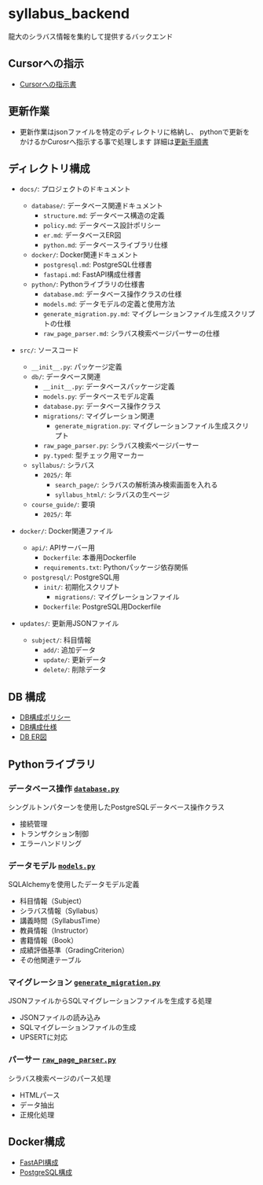 # syllabus_backend
龍大のシラバス情報を集約して提供するバックエンド

## Cursorへの指示
- [Cursorへの指示書](docs/cursor.md)

## 更新作業
- 更新作業はjsonファイルを特定のディレクトリに格納し、
pythonで更新をかけるかCurosrへ指示する事で処理します
詳細は[更新手順書](docs/database/updateflow.md)

## ディレクトリ構成

- `docs/`: プロジェクトのドキュメント
  - `database/`: データベース関連ドキュメント
    - `structure.md`: データベース構造の定義
    - `policy.md`: データベース設計ポリシー
    - `er.md`: データベースER図
    - `python.md`: データベースライブラリ仕様
  - `docker/`: Docker関連ドキュメント
    - `postgresql.md`: PostgreSQL仕様書
    - `fastapi.md`: FastAPI構成仕様書
  - `python/`: Pythonライブラリの仕様書
    - `database.md`: データベース操作クラスの仕様
    - `models.md`: データモデルの定義と使用方法
    - `generate_migration.py.md`: マイグレーションファイル生成スクリプトの仕様
    - `raw_page_parser.md`: シラバス検索ページパーサーの仕様

- `src/`: ソースコード
  - `__init__.py`: パッケージ定義
  - `db/`: データベース関連
    - `__init__.py`: データベースパッケージ定義
    - `models.py`: データベースモデル定義
    - `database.py`: データベース操作クラス
    - `migrations/`: マイグレーション関連
      - `generate_migration.py`: マイグレーションファイル生成スクリプト
    - `raw_page_parser.py`: シラバス検索ページパーサー
    - `py.typed`: 型チェック用マーカー
  - `syllabus/`: シラバス
    - `2025/`: 年
      - `search_page/`: シラバスの解析済み検索画面を入れる
      - `syllabus_html/`: シラバスの生ページ
  - `course_guide/`: 要項
    - `2025/`: 年

- `docker/`: Docker関連ファイル
  - `api/`: APIサーバー用
    - `Dockerfile`: 本番用Dockerfile
    - `requirements.txt`: Pythonパッケージ依存関係
  - `postgresql/`: PostgreSQL用
    - `init/`: 初期化スクリプト
      - `migrations/`: マイグレーションファイル
    - `Dockerfile`: PostgreSQL用Dockerfile

- `updates/`: 更新用JSONファイル
  - `subject/`: 科目情報
    - `add/`: 追加データ
    - `update/`: 更新データ
    - `delete/`: 削除データ

## DB 構成
- [DB構成ポリシー](docs/database/policy.md)
- [DB構成仕様](docs/database/structure.md)
- [DB ER図](docs/database/er.md)

## Pythonライブラリ

### データベース操作 [`database.py`](docs/python/database.md)
シングルトンパターンを使用したPostgreSQLデータベース操作クラス
- 接続管理
- トランザクション制御
- エラーハンドリング

### データモデル [`models.py`](docs/python/models.md)
SQLAlchemyを使用したデータモデル定義
- 科目情報（Subject）
- シラバス情報（Syllabus）
- 講義時間（SyllabusTime）
- 教員情報（Instructor）
- 書籍情報（Book）
- 成績評価基準（GradingCriterion）
- その他関連テーブル

### マイグレーション [`generate_migration.py`](docs/python/generate_migration.py.md)
JSONファイルからSQLマイグレーションファイルを生成する処理
- JSONファイルの読み込み
- SQLマイグレーションファイルの生成
- UPSERTに対応

### パーサー [`raw_page_parser.py`](docs/python/raw_page_parser.md)
シラバス検索ページのパース処理
- HTMLパース
- データ抽出
- 正規化処理

## Docker構成
- [FastAPI構成](docs/docker/fastapi.md)
- [PostgreSQL構成](docs/docker/postgresql.md)
